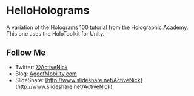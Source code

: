 # HelloHolograms
A variation of the [Holograms 100 tutorial](https://developer.microsoft.com/en-us/windows/holographic/holograms_100) from the Holographic Academy. This one uses the HoloToolkit for Unity.

## Follow Me
* Twitter: [@ActiveNick](http://twitter.com/ActiveNick)
* Blog: [AgeofMobility.com](http://AgeofMobility.com)
* SlideShare: [http://www.slideshare.net/ActiveNick](http://www.slideshare.net/ActiveNick)
